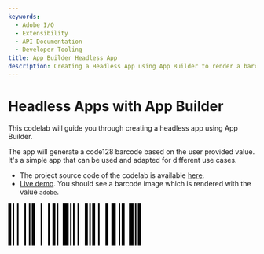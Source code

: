 ```yaml
---
keywords:
  - Adobe I/O
  - Extensibility
  - API Documentation
  - Developer Tooling
title: App Builder Headless App
description: Creating a Headless App using App Builder to render a barcode with dynamic data.
---
```


# Headless Apps with App Builder

This codelab will guide you through creating a headless app using App Builder.   

The app will generate a code128 barcode based on the user provided value. It's a simple app that can be used and adapted for different use cases.
 
* The project source code of the codelab is available [here](https://github.com/AdobeDocs/adobeio-samples-barcode-generator).
* [Live demo](https://ringel.adobeioruntime.net/api/v1/web/my-barcode-app-0.0.1/barcode?value=adobe). You should see a barcode image which is rendered with the value `adobe`.  

![barcode](assets/barcode-front.png)  
